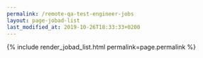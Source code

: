 ```yaml
---
permalink: /remote-qa-test-engineer-jobs
layout: page-jobad-list
last_modified_at: 2019-10-26T18:33:33+0200
---
```

{% include render_jobad_list.html permalink=page.permalink %}

